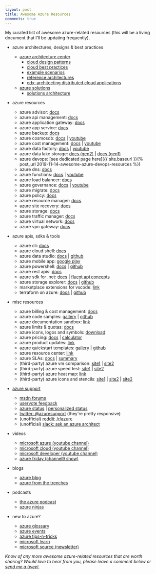 ```yaml
---
layout: post
title: Awesome Azure Resources
comments: true
---
```

My curated list of awesome azure-related resources (this will be a living document that I'll be updating frequently).

* azure architectures, designs & best practices
  * [azure architecture center](https://docs.microsoft.com/en-us/azure/architecture/)
    * [cloud design patterns](https://docs.microsoft.com/en-us/azure/architecture/patterns/)
    * [cloud best practices](https://docs.microsoft.com/en-us/azure/architecture/best-practices/)
    * [example scenarios](https://docs.microsoft.com/en-us/azure/architecture/example-scenario/)
    * [reference architectures](https://docs.microsoft.com/en-us/azure/architecture/reference-architectures/)
    * [edx: architecting distributed cloud applications](https://www.edx.org/course/architecting-distributed-cloud-applications-2)
  * [azure solutions](https://azure.microsoft.com/en-in/solutions/)
    * [solutions architecture](https://azure.microsoft.com/en-in/solutions/architecture/)

* azure resources
  * azure advisor: [docs](https://docs.microsoft.com/en-in/azure/advisor/)
  * azure api management: [docs](https://docs.microsoft.com/en-us/azure/api-management/)
  * azure application gateway: [docs](https://docs.microsoft.com/en-us/azure/application-gateway/)
  * azure app service: [docs](https://docs.microsoft.com/en-us/azure/app-service/)
  * azure backup: [docs](https://docs.microsoft.com/en-in/azure/backup/)
  * azure cosmosdb: [docs](https://docs.microsoft.com/en-us/azure/cosmos-db/) \| [youtube](https://www.youtube.com/channel/UC9OJ32CzooNJNoP6_iIfxRw)
  * azure cost management: [docs](https://docs.microsoft.com/en-in/azure/cost-management/) \| [youtube](https://www.youtube.com/c/AzureCostManagement)
  * azure data factory: [docs](https://docs.microsoft.com/en-us/azure/data-factory/) \| [youtube](https://www.youtube.com/channel/UC2S0k7NeLcEm5_IhHUwpN0g)
  * azure data lake storage: [docs (gen2)](https://docs.microsoft.com/en-us/azure/storage/blobs/data-lake-storage-introduction) \| [docs (gen1)](https://docs.microsoft.com/en-us/azure/data-lake-store/)
  * azure devops: [see dedicated page here]({{ site.baseurl }}{% post_url 2019-11-14-awesome-azure-devops-resources %})
  * azure dns: [docs](https://docs.microsoft.com/en-us/azure/dns/)
  * azure functions: [docs](https://docs.microsoft.com/en-us/azure/azure-functions/) \| [youtube](https://www.youtube.com/channel/UCtUYj6As_XFkOooUFnsJbYg)
  * azure load balancer: [docs](https://docs.microsoft.com/en-us/azure/load-balancer/)
  * azure governance: [docs](https://docs.microsoft.com/en-us/azure/governance/) \| [youtube](https://www.youtube.com/channel/UCZZ3-oMrVI5ssheMzaWC4uQ)
  * azure migrate: [docs](https://docs.microsoft.com/en-us/azure/migrate/)
  * azure policy: [docs](https://docs.microsoft.com/en-us/azure/governance/policy/)
  * azure resource manager: [docs](https://docs.microsoft.com/en-us/azure/azure-resource-manager/)
  * azure site recovery: [docs](https://docs.microsoft.com/en-us/azure/site-recovery/)
  * azure storage: [docs](https://docs.microsoft.com/en-us/azure/storage/)
  * azure traffic manager: [docs](https://docs.microsoft.com/en-us/azure/traffic-manager/)
  * azure virtual network: [docs](https://docs.microsoft.com/en-us/azure/virtual-network/)
  * azure vpn gateway: [docs](https://docs.microsoft.com/en-us/azure/vpn-gateway/)

* azure apis, sdks & tools
  * azure cli: [docs](https://docs.microsoft.com/en-us/cli/azure/)
  * azure cloud shell: [docs](https://docs.microsoft.com/en-us/azure/cloud-shell/overview)
  * azure data studio: [docs](https://docs.microsoft.com/en-in/sql/azure-data-studio/what-is?view=sql-server-2017) \| [github](https://github.com/microsoft/azuredatastudio)
  * azure mobile app: [google play](https://play.google.com/store/apps/details?id=com.microsoft.azure&hl=en)
  * azure powershell: [docs](https://docs.microsoft.com/en-us/powershell/azure/) \| [github](https://github.com/Azure/azure-powershell)
  * azure rest apis: [docs](https://docs.microsoft.com/en-us/rest/api/?view=Azure)
  * azure sdk for .net: [docs](https://docs.microsoft.com/en-us/dotnet/api/overview/azure) \| [fluent api concepts](https://docs.microsoft.com/en-us/dotnet/azure/dotnet-sdk-azure-concepts)
  * azure storage explorer: [docs](https://azure.microsoft.com/en-us/features/storage-explorer/) \| [github](https://github.com/Microsoft/AzureStorageExplorer)
  * marketplace extensions for vscode: [link](https://marketplace.visualstudio.com/search?term=azure&target=VSCode&category=All%20categories&sortBy=Relevance)
  * terraform on azure: [docs](https://docs.microsoft.com/en-us/azure/terraform/) \| [github](https://github.com/terraform-providers/terraform-provider-azurerm)

* misc resources
  * azure billing & cost management: [docs](https://docs.microsoft.com/en-us/azure/billing/)
  * azure code samples: [gallery](https://azure.microsoft.com/en-us/resources/samples/?sort=0) \| [github](https://github.com/Azure-Samples)
  * azure documentation sandbox: [link](https://docs.microsoft.com/en-us/sandbox/)
  * azure limits & quotas: [docs](https://docs.microsoft.com/en-us/azure/azure-subscription-service-limits?toc=%2fazure%2fguides%2fdeveloper%2ftoc.json)
  * azure icons, logos and symbols: [download](https://www.microsoft.com/en-in/download/details.aspx?id=41937)
  * azure pricing: [docs](https://azure.microsoft.com/en-us/pricing/) \| [calculator](https://azure.microsoft.com/en-us/pricing/calculator/)
  * azure product updates: [link](https://azure.microsoft.com/en-us/updates/)
  * azure quickstart templates: [gallery](https://azure.microsoft.com/en-us/resources/templates/) \| [github](https://github.com/Azure/azure-quickstart-templates)
  * azure resource center: [link](https://azure.microsoft.com/en-us/resources/)
  * azure SLAs: [docs](https://azure.microsoft.com/en-us/support/legal/sla/) \| [summary](https://azure.microsoft.com/en-us/support/legal/sla/summary/)
  * (third-party) azure vm comparison: [site1](https://azureprice.net/) \| [site2](https://www.vmchooser.com/)
  * (third-party) azure speed test: [site1](http://www.azurespeed.com/) \| [site2](https://azurespeedtest.azurewebsites.net/)
  * (third-party) azure heat map: [link](https://azurecharts.com/)
  * (third-party) azure icons and stencils: [site1](https://github.com/David-Summers/Azure-Design) \| [site2](https://code.benco.io/icon-collection/azure-patterns/) \| [site3](https://github.com/sandroasp/Microsoft-Integration-and-Azure-Stencils-Pack-for-Visio)

* [azure support](https://azure.microsoft.com/en-us/support/community/)
  * [msdn forums](https://social.msdn.microsoft.com/Forums/en-US/home?category=windowsazureplatform)
  * [uservote feedback](https://feedback.azure.com/)
  * [azure status](https://azure.microsoft.com/en-us/status/) \| [personalized status](https://portal.azure.com/#blade/Microsoft_Azure_Health/AzureHealthBrowseBlade)
  * [twitter: @azuresupport](https://twitter.com/azuresupport) (they're pretty responsive)
  * (unofficial) [reddit: /r/azure](https://www.reddit.com/r/azure)
  * (unofficial) [slack: ask an azure architect](https://aka.ms/join-ask-azure)

* videos
  * [microsoft azure (youtube channel)](https://www.youtube.com/channel/UC0m-80FnNY2Qb7obvTL_2fA)
  * [microsoft cloud (youtube channel)](https://www.youtube.com/channel/UCSgzRJMqIiCNtoM6Q7Q9Lqw)
  * [microsoft developer (youtube channel)](https://www.youtube.com/channel/UCsMica-v34Irf9KVTh6xx-g)
  * [azure friday (channel9 show)](https://channel9.msdn.com/Shows/Azure-Friday)

* blogs
  * [azure blog](https://azure.microsoft.com/en-us/blog/)
  * [azure from the trenches](https://www.azurefromthetrenches.com/)

* podcasts
  * [the azure podcast](http://azpodcast.azurewebsites.net/)
  * [azure ninjas](https://www.azureninjas.cloud/)

* new to azure?
  * [azure glossary](https://docs.microsoft.com/en-us/azure/azure-glossary-cloud-terminology)
  * [azure events](https://azure.microsoft.com/en-us/community/events/)
  * [azure tips-n-tricks](http://azuredev.tips/)
  * [microsoft learn](https://docs.microsoft.com/en-us/learn/browse/?products=azure)
  * [microsoft source (newsletter)](https://azure.microsoft.com/en-us/resources/join-the-azure-developer-community/)

_Know of any more awesome azure-related resources that are worth sharing? Would love to hear from you, please leave a comment below or [send me a tweet]({{site.author.twitter}})._
